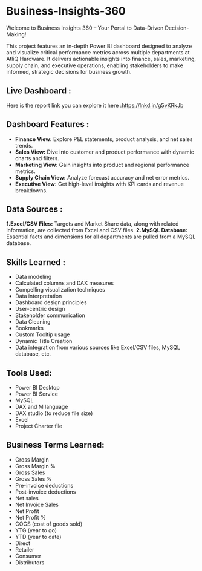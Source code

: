 # Business-Insights-360

Welcome to Business Insights 360 – Your Portal to Data-Driven Decision-Making!

This project features an in-depth Power BI dashboard designed to analyze and visualize critical performance metrics across multiple departments at AtliQ Hardware. It delivers actionable insights into finance, sales, marketing, supply chain, and executive operations, enabling stakeholders to make informed, strategic decisions for business growth.

## Live Dashboard :
Here is the report link you can explore it here :https://lnkd.in/g5vKRkJb

## Dashboard Features :
- **Finance View:** Explore P&L statements, product analysis, and net sales trends.
- **Sales View:** Dive into customer and product performance with dynamic charts and filters.
- **Marketing View:** Gain insights into product and regional performance metrics.
- **Supply Chain View:** Analyze forecast accuracy and net error metrics.
- **Executive View:** Get high-level insights with KPI cards and revenue breakdowns.

## Data Sources :
  **1.Excel/CSV Files:** Targets and Market Share data, along with related information, are collected from Excel and CSV files.
  **2.MySQL Database:** Essential facts and dimensions for all departments are pulled from a MySQL database.

## Skills Learned :
-  Data modeling
-  Calculated columns and DAX measures
-  Compelling visualization techniques
-  Data interpretation
-  Dashboard design principles
-  User-centric design
-  Stakeholder communication
-  Data Cleaning
-  Bookmarks
-  Custom Tooltip usage
-  Dynamic Title Creation
-  Data integration from various sources like Excel/CSV files, MySQL database, etc.

## Tools Used:
-  Power BI Desktop
-  Power BI Service
-  MySQL
-  DAX and M language
-  DAX studio (to reduce file size)
-  Excel
-  Project Charter file

## Business Terms Learned:
- Gross Margin
- Gross Margin %
- Gross Sales
- Gross Sales %
- Pre-invoice deductions
- Post-invoice deductions
- Net sales
- Net Invoice Sales
- Net Profit
- Net Profit %
- COGS (cost of goods sold)
- YTG (year to go)
- YTD (year to date)
- Direct
- Retailer
- Consumer
- Distributors
